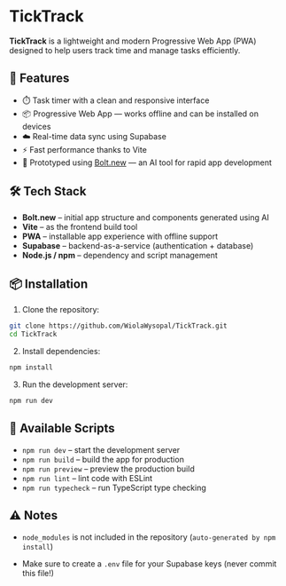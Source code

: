 # TickTrack

**TickTrack** is a lightweight and modern Progressive Web App (PWA) designed to help users track time and manage tasks efficiently.

## 🚀 Features

- ⏱️ Task timer with a clean and responsive interface
- 📦 Progressive Web App — works offline and can be installed on devices
- ☁️ Real-time data sync using Supabase
- ⚡ Fast performance thanks to Vite
- 🧠 Prototyped using [Bolt.new](https://bolt.new) — an AI tool for rapid app development

## 🛠️ Tech Stack

- **Bolt.new** – initial app structure and components generated using AI
- **Vite** – as the frontend build tool
- **PWA** – installable app experience with offline support
- **Supabase** – backend-as-a-service (authentication + database)
- **Node.js / npm** – dependency and script management

## 📦 Installation

1. Clone the repository:

```bash
git clone https://github.com/WiolaWysopal/TickTrack.git
cd TickTrack
```

2. Install dependencies:

```bash
npm install
```

3. Run the development server:

```bash
npm run dev
```

## 🧪 Available Scripts

- `npm run dev` – start the development server
- `npm run build` – build the app for production
- `npm run preview` – preview the production build
- `npm run lint` – lint code with ESLint
- `npm run typecheck` – run TypeScript type checking

## ⚠️ Notes

- `node_modules` is not included in the repository (`auto-generated by npm install`)

- Make sure to create a `.env` file for your Supabase keys (never commit this file!)

